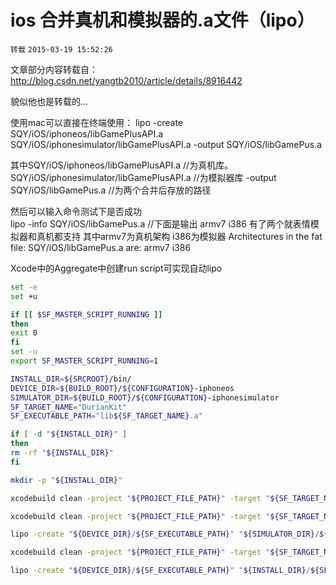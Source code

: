 # ios 合并真机和模拟器的.a文件（lipo）

`转载` `2015-03-19 15:52:26`

文章部分内容转载自：http://blog.csdn.net/yangtb2010/article/details/8916442

貌似他也是转载的...

使用mac可以直接在终端使用：
lipo -create SQY/iOS/iphoneos/libGamePlusAPI.a SQY/iOS/iphonesimulator/libGamePlusAPI.a  -output SQY/iOS/libGamePus.a

其中SQY/iOS/iphoneos/libGamePlusAPI.a //为真机库。  
SQY/iOS/iphonesimulator/libGamePlusAPI.a //为模拟器库 
-output SQY/iOS/libGamePus.a //为两个合并后存放的路径

然后可以输入命令测试下是否成功  
lipo -info SQY/iOS/libGamePus.a  //下面是输出 armv7 i386 有了两个就表情模拟器和真机都支持  其中armv7为真机架构 i386为模拟器
Architectures in the fat file: SQY/iOS/libGamePus.a are: armv7 i386


Xcode中的Aggregate中创建run script可实现自动lipo

```bash
set -e
set +u

if [[ $SF_MASTER_SCRIPT_RUNNING ]]
then
exit 0
fi
set -u
export SF_MASTER_SCRIPT_RUNNING=1

INSTALL_DIR=${SRCROOT}/bin/
DEVICE_DIR=${BUILD_ROOT}/${CONFIGURATION}-iphoneos
SIMULATOR_DIR=${BUILD_ROOT}/${CONFIGURATION}-iphonesimulator
SF_TARGET_NAME="DurianKit"
SF_EXECUTABLE_PATH="lib${SF_TARGET_NAME}.a"

if [ -d "${INSTALL_DIR}" ]
then
rm -rf "${INSTALL_DIR}"
fi

mkdir -p "${INSTALL_DIR}"

xcodebuild clean -project "${PROJECT_FILE_PATH}" -target "${SF_TARGET_NAME}" -configuration "${CONFIGURATION}" -sdk iphonesimulator BUILD_DIR="${BUILD_DIR}" OBJROOT="${OBJROOT}" BUILD_ROOT="${BUILD_ROOT}" SYMROOT="${SYMROOT}" $ACTION

xcodebuild clean -project "${PROJECT_FILE_PATH}" -target "${SF_TARGET_NAME}" -configuration "${CONFIGURATION}" -sdk iphoneos BUILD_DIR="${BUILD_DIR}" OBJROOT="${OBJROOT}" BUILD_ROOT="${BUILD_ROOT}" SYMROOT="${SYMROOT}" $ACTION

lipo -create "${DEVICE_DIR}/${SF_EXECUTABLE_PATH}" "${SIMULATOR_DIR}/${SF_EXECUTABLE_PATH}" -output "${INSTALL_DIR}/${SF_EXECUTABLE_PATH}"

xcodebuild clean -project "${PROJECT_FILE_PATH}" -target "${SF_TARGET_NAME}" -configuration "${CONFIGURATION}" -sdk iphoneos -arch arm64 BUILD_DIR="${BUILD_DIR}" OBJROOT="${OBJROOT}" BUILD_ROOT="${BUILD_ROOT}" SYMROOT="${SYMROOT}" $ACTION

lipo -create "${DEVICE_DIR}/${SF_EXECUTABLE_PATH}" "${INSTALL_DIR}/${SF_EXECUTABLE_PATH}" -output "${INSTALL_DIR}/${SF_EXECUTABLE_PATH}"

```
